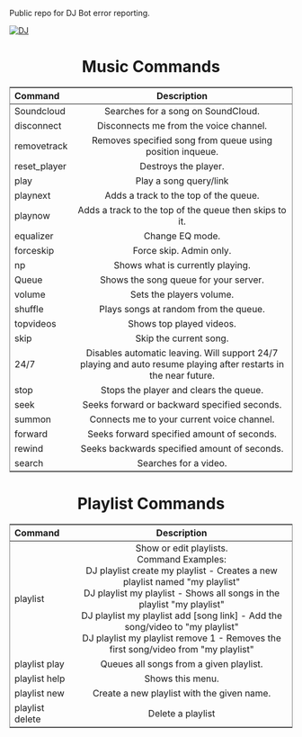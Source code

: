 Public repo for DJ Bot error reporting.

<a href="https://discordbots.org/bot/456103107185606662" >
  <img src="https://discordbots.org/api/widget/456103107185606662.svg" alt="DJ" />
</a>

<h1 align="center">Music Commands</h1>
<table frame="box">
<thead>
<th style="text-align:left">Command</th>
<th style="text-align:center">Description</th>
<thead>
<tbody>
<tr>
<td style="text-align:left">Soundcloud</td>
<td 
<td style="text-align:center">Searches for a song on SoundCloud.</td>
</tr>
<tr>
<td style="text-align:left">disconnect</td>
<td 
<td style="text-align:center">Disconnects me from the voice channel.</td>
</tr>
<tr>
<td
   style="text-align:left">removetrack</td>
<td 
<td style="text-align:center">Removes specified song from queue using position inqueue.</td>
</tr>
<tr>
<td style="text-align:left">reset_player</td>
<td
<td style="text-align:center">Destroys the player.</td>
</tr>
<tr>
<td style="text-align:left">play</td>
<td
<td style="text-align:center">Play a song query/link</td>
</tr>
<tr>
<td style="text-align:left">playnext</td>
<td 
<td style="text-align:center">Adds a track to the top of the queue.
</td>
</tr>
<tr>
<td style="text-align:left">playnow</td>
<td 
<td style="text-align:center">Adds a track to the top of the queue then skips to it.
</td>
</tr>
<tr>
<td style="text-align:left">equalizer</td>
<td 
<td style="text-align:center">Change EQ mode.</td>
</tr>
<tr>
<td style="text-align:left">forceskip</td>
<td 
<td style="text-align:center">Force skip. Admin only.</td>
</tr>
<tr>
<td style="text-align:left">np</td>
<td 
<td style="text-align:center">Shows what is currently playing.
</td>
</tr>
<tr>
<td style="text-align:left">Queue</td>
<td 
<td style="text-align:center">Shows the song queue for your server.</td>
</tr>
<tr>
<td style="text-align:left">volume</td>
<td 
<td style="text-align:center">Sets the players volume.</td>
</tr>
<tr>
<td style="text-
   align:left">shuffle</td>
<td 
<td style="text-align:center">Plays songs at random from the queue.</td>
</tr>
<tr>
<td style="text-
   align:left">topvideos</td>
<td 
<td style="text-align:center">Shows top played videos.</td>
</tr>
<tr>
<td style="text-align:left">skip</td>
<td
<td style="text-align:center">Skip the current song.</td>
</tr>
<tr>
<td
   style="text-align:left">24/7</td>
<td 
<td style="text-align:center">Disables automatic leaving. Will support 24/7 playing and auto resume playing after restarts in the near future.</td>
</tr>
<tr>
<td style="text-align:left">stop</td>
<td 
<td style="text-align:center">Stops the player and clears the queue.</td>
</tr>
<tr>
<td
   style="text-align:left">seek</td>
<td 
<td style="text-align:center">Seeks forward or backward specified seconds.</td>
</tr>
<tr>
<td style="text-align:left">summon</td>
<td 
<td style="text-align:center">Connects me to your current voice channel.</td>
</tr>
<tr>
<td style="text-align:left">forward</td>
<td 
<td style="text-align:center">Seeks forward specified amount of seconds.</td>
</tr>
<tr>
<td style="text-align:left">rewind</td>
<td 
<td style="text-align:center">Seeks backwards specified amount of seconds.</td>
</tr>
<tr>
<td style="text-align:left">search</td>
<td 
<td style="text-align:center">Searches for a video.</td>
</tr>
</table>
<h1 align="center">Playlist Commands</h1>
<table frame="box">
<thead>
<th style="text-align:left">Command</th>
<th style="text-align:center">Description</th>
<thead>
<tbody>
<tr>
<td style="text-align:left">playlist</td>
<td 
<td style="text-align:center;white-space:pre-wrap; word-wrap:break-word">Show or edit playlists.
Command Examples:
DJ playlist create my playlist - Creates a new playlist named "my playlist"
DJ playlist my playlist - Shows all songs in the playlist "my playlist"
DJ playlist my playlist add [song link] - Add the song/video to "my playlist"
DJ playlist my playlist remove 1 - Removes the first song/video from "my playlist"
</td>
</tr>
<tr>
<td style="text-align:left">playlist play</td>
<td 
<td style="text-align:center">Queues all songs from a given playlist.</td>
</tr>
<tr>
<td style="text-align:left">playlist help</td>
<td 
<td style="text-align:center">Shows this menu.</td>
</tr>
<tr>
<td style="text-align:left">playlist new</td>
<td 
<td style="text-align:center">Create a new playlist with the given name.</td>
</tr>
<tr>
<td style="text-align:left">playlist delete</td>
<td 
<td style="text-align:center">Delete a playlist</td>
</tr>
</table>
